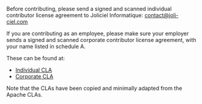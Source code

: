 Before contributing, please send a signed and scanned individual contributor license agreement to Joliciel Informatique: contact@joli-ciel.com

If you are contributing as an employee, please make sure your employer sends a signed and scanned corporate contributor license agreement, with your name listed in schedule A.

These can be found at:

* [Individual CLA](https://github.com/joliciel-informatique/cla/blob/master/CLA-individual-Joliciel.pdf)
* [Corporate CLA](https://github.com/joliciel-informatique/cla/blob/master/CLA-corporate-Joliciel.pdf)

Note that the CLAs have been copied and minimally adapted from the Apache CLAs.